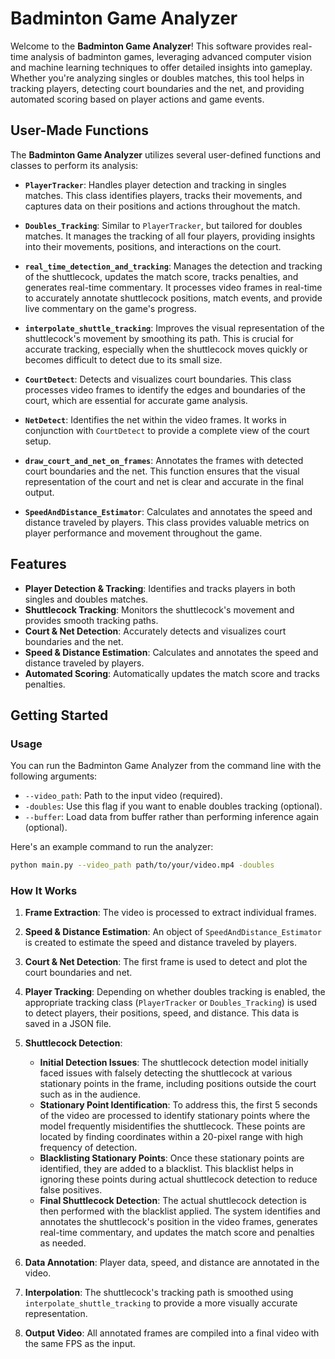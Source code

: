 # Badminton Game Analyzer

Welcome to the **Badminton Game Analyzer**! This software provides real-time analysis of badminton games, leveraging advanced computer vision and machine learning techniques to offer detailed insights into gameplay. Whether you're analyzing singles or doubles matches, this tool helps in tracking players, detecting court boundaries and the net, and providing automated scoring based on player actions and game events.

## User-Made Functions

The **Badminton Game Analyzer** utilizes several user-defined functions and classes to perform its analysis:

- **`PlayerTracker`**: Handles player detection and tracking in singles matches. This class identifies players, tracks their movements, and captures data on their positions and actions throughout the match.

- **`Doubles_Tracking`**: Similar to `PlayerTracker`, but tailored for doubles matches. It manages the tracking of all four players, providing insights into their movements, positions, and interactions on the court.

- **`real_time_detection_and_tracking`**: Manages the detection and tracking of the shuttlecock, updates the match score, tracks penalties, and generates real-time commentary. It processes video frames in real-time to accurately annotate shuttlecock positions, match events, and provide live commentary on the game's progress.

- **`interpolate_shuttle_tracking`**: Improves the visual representation of the shuttlecock's movement by smoothing its path. This is crucial for accurate tracking, especially when the shuttlecock moves quickly or becomes difficult to detect due to its small size.

- **`CourtDetect`**: Detects and visualizes court boundaries. This class processes video frames to identify the edges and boundaries of the court, which are essential for accurate game analysis.

- **`NetDetect`**: Identifies the net within the video frames. It works in conjunction with `CourtDetect` to provide a complete view of the court setup.

- **`draw_court_and_net_on_frames`**: Annotates the frames with detected court boundaries and the net. This function ensures that the visual representation of the court and net is clear and accurate in the final output.

- **`SpeedAndDistance_Estimator`**: Calculates and annotates the speed and distance traveled by players. This class provides valuable metrics on player performance and movement throughout the game.

## Features

- **Player Detection & Tracking**: Identifies and tracks players in both singles and doubles matches.
- **Shuttlecock Tracking**: Monitors the shuttlecock's movement and provides smooth tracking paths.
- **Court & Net Detection**: Accurately detects and visualizes court boundaries and the net.
- **Speed & Distance Estimation**: Calculates and annotates the speed and distance traveled by players.
- **Automated Scoring**: Automatically updates the match score and tracks penalties.

## Getting Started

### Usage

You can run the Badminton Game Analyzer from the command line with the following arguments:

- `--video_path`: Path to the input video (required).
- `-doubles`: Use this flag if you want to enable doubles tracking (optional).
- `--buffer`: Load data from buffer rather than performing inference again (optional).

Here's an example command to run the analyzer:

```bash
python main.py --video_path path/to/your/video.mp4 -doubles
```

### How It Works

1. **Frame Extraction**: The video is processed to extract individual frames.

2. **Speed & Distance Estimation**: An object of `SpeedAndDistance_Estimator` is created to estimate the speed and distance traveled by players.

3. **Court & Net Detection**: The first frame is used to detect and plot the court boundaries and net.

4. **Player Tracking**: Depending on whether doubles tracking is enabled, the appropriate tracking class (`PlayerTracker` or `Doubles_Tracking`) is used to detect players, their positions, speed, and distance. This data is saved in a JSON file.

5. **Shuttlecock Detection**:
   - **Initial Detection Issues**: The shuttlecock detection model initially faced issues with falsely detecting the shuttlecock at various stationary points in the frame, including positions outside the court such as in the audience.
   - **Stationary Point Identification**: To address this, the first 5 seconds of the video are processed to identify stationary points where the model frequently misidentifies the shuttlecock. These points are located by finding coordinates within a 20-pixel range with high frequency of detection.
   - **Blacklisting Stationary Points**: Once these stationary points are identified, they are added to a blacklist. This blacklist helps in ignoring these points during actual shuttlecock detection to reduce false positives.
   - **Final Shuttlecock Detection**: The actual shuttlecock detection is then performed with the blacklist applied. The system identifies and annotates the shuttlecock's position in the video frames, generates real-time commentary, and updates the match score and penalties as needed.

6. **Data Annotation**: Player data, speed, and distance are annotated in the video.

7. **Interpolation**: The shuttlecock's tracking path is smoothed using `interpolate_shuttle_tracking` to provide a more visually accurate representation.

8. **Output Video**: All annotated frames are compiled into a final video with the same FPS as the input.
